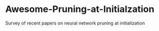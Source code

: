 # Awesome-Pruning-at-Initialzation
Survey of recent papers on neural network pruning at initialization
